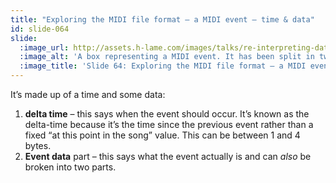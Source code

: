 ```yaml
---
title: "Exploring the MIDI file format – a MIDI event – time & data"
id: slide-064
slide:
  :image_url: http://assets.h-lame.com/images/talks/re-interpreting-data/rubyconf-2023/slides/040-stage-02.png
  :image_alt: 'A box representing a MIDI event. It has been split in two: the delta time part at the top, the event data part at the bottom; text: A MIDI event; Delta time part; Event data part'
  :image_title: 'Slide 64: Exploring the MIDI file format – a MIDI event – time & data'
---
```

It’s made up of a time and some data:

1. **delta time** – this says when the event should occur.  It’s known as the delta-time because it’s the time since the previous event rather than a fixed “at this point in the song” value.  This can be between 1 and 4 bytes.
2. **Event data** part – this says what the event actually is and can _also_ be broken into two parts.
